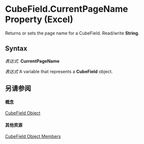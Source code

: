 
# CubeField.CurrentPageName Property (Excel)

Returns or sets the page name for a CubeField. Read/write  **String**.


## Syntax

 _表达式_. **CurrentPageName**

 _表达式_ A variable that represents a **CubeField** object.


## 另请参阅


#### 概念


[CubeField Object](6db16910-6c27-651a-c388-e54e27fe4519.md)
#### 其他资源


[CubeField Object Members](http://msdn.microsoft.com/library/2f3cbe65-45ff-abe0-3e48-29c0d490f600%28Office.15%29.aspx)